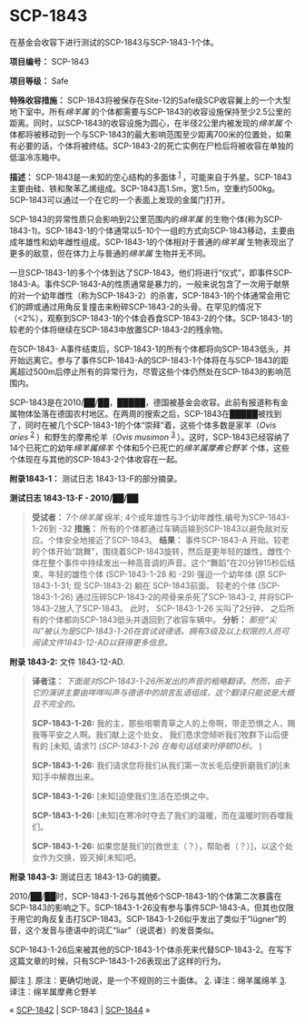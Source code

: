 # SCP-1843
                        




在基金会收容下进行测试的SCP-1843与SCP-1843-1个体。



**项目编号：** SCP-1843

**项目等级：** Safe

**特殊收容措施：** SCP-1843将被保存在Site-12的Safe级SCP收容翼上的一个大型地下室中。所有*绵羊属* 的个体都需要与SCP-1843的收容设施保持至少2.5公里的距离。同时，以SCP-1843的收容设施为圆心，在半径2公里内被发现的*绵羊属* 个体都将被移动到一个与SCP-1843的最大影响范围至少距离700米的位置处，如果有必要的话，个体将被终结。SCP-1843-2的死亡实例在尸检后将被收容在单独的低温冷冻箱中。

**描述：**  SCP-1843是一未知的空心结构的多面体<sup class='footnoteref'>
 <a shape='rect' class='footnoteref' id='footnoteref-1' href='javascript:;' onclick='WIKIDOT.page.utils.scrollToReference(&apos;footnote-1&apos;)'>1</a>
</sup>，可能来自于外星。SCP-1843主要由硅、铁和聚苯乙烯组成。SCP-1843高1.5m，宽1.5m，空重约500kg。SCP-1843可以通过一个在它的一个表面上发现的金属门打开。

SCP-1843的异常性质只会影响到2公里范围内的*绵羊属* 的生物个体(称为SCP-1843-1)。SCP-1843-1的个体通常以5-10个一组的方式向SCP-1843移动，主要由成年雄性和幼年雌性组成。SCP-1843-1的个体相对于普通的*绵羊属* 生物表现出了更多的敌意，但在体力上与普通的*绵羊属* 生物并无不同。

一旦SCP-1843-1的多个个体到达了SCP-1843，他们将进行“仪式”，即事件SCP-1843-A。事件SCP-1843-A的性质通常是暴力的，一般来说包含了一次用于献祭的对一个幼年雌性（称为SCP-1843-2）的杀害，SCP-1843-1的个体通常会用它们的蹄或通过用角反复撞击来粉碎SCP-1843-2的头骨。在罕见的情况下（<2%），观察到SCP-1843-1的个体会吞食SCP-1843-2的个体。SCP-1843-1的较老的个体将继续在SCP-1843中放置SCP-1843-2的残余物。

在SCP-1843- A事件结束后，SCP-1843-1的所有个体都将向SCP-1843低头，并开始远离它。参与了事件SCP-1843-A的SCP-1843-1个体将在与SCP-1843的距离超过500m后停止所有的异常行为，尽管这些个体仍然处在SCP-1843的影响范围内。

SCP-1843是在2010/██/██，█████，德国被基金会收容。此前有报道称有金属物体坠落在德国农村地区。在两周的搜索之后，SCP-1843在█████被找到了，同时在被几个SCP-1843-1的个体“崇拜”着，这些个体多数是家羊（*Ovis aries* <sup class='footnoteref'>
 <a shape='rect' class='footnoteref' id='footnoteref-2' href='javascript:;' onclick='WIKIDOT.page.utils.scrollToReference(&apos;footnote-2&apos;)'>2</a>
</sup>）和野生的摩弗伦羊（*Ovis musimon* <sup class='footnoteref'>
 <a shape='rect' class='footnoteref' id='footnoteref-3' href='javascript:;' onclick='WIKIDOT.page.utils.scrollToReference(&apos;footnote-3&apos;)'>3</a>
</sup>）。这时，SCP-1843已经容纳了14个已死亡的幼年*绵羊属绵羊* 个体和5个已死亡的*绵羊属摩弗仑野羊* 个体，这些个体现在与其他的SCP-1843-2个体收容在一起。

**附录1843-1：** 测试日志 1843-13-F的部分摘录。

**测试日志 1843-13-F - 2010/██/██** 


> **受试者：**  7个*绵羊属* 绵羊; 4个成年雄性与3个幼年雌性,编号为SCP-1843-1-26到 -32
**措施：** 所有的个体都通过车辆运输到SCP-1843以避免敌对反应。个体安全地接近了SCP-1843。
**结果：**  事件SCP-1843-A 开始。较老的个体开始“跳舞”，围绕着SCP-1843旋转，然后是更年轻的雄性。雌性个体在整个事件中持续发出一种高音调的声音。这个“舞蹈”在20分钟15秒后结束。年轻的雄性个体 (SCP-1843-1-28 和 -29) 强迫一个幼年体 (原 SCP-1843-1-31; 现 SCP-1843-2) 躺在 SCP-1843前面。 较老的个体 (SCP-1843-1-26) 通过压碎SCP-1843-2的颅骨来杀死了SCP-1843-2, 并将SCP-1843-2放入了SCP-1843。 此时， SCP-1843-1-26 尖叫了2分钟， 之后所有的个体都向SCP-1843低头并退回到了收容车辆中。
**分析：**  *那些“尖叫”被认为是SCP-1843-1-26在尝试说德语。拥有3级及以上权限的人员可阅读文件1843-12-AD以获得更多信息。* 
> 

**附录 1843-2:**  文件 1843-12-AD.


> **译者注：**  *下面是对SCP-1843-1-26所发出的声音的粗略翻译。然而，由于它的演讲主要由咩咩叫声与德语中的胡言乱语组成，这个翻译只能说是大概且不完全的。* 
> 
> **SCP-1843-1-26:**  我的主，那些咀嚼青草之人的上帝啊，带走恐惧之人，赐我等平安之人啊。我们献上这个处女， 我们恳求您倾听我们牧群下山后便有的 [未知, 请求?] (*SCP-1843-1-26 在每句话结束时停顿10秒。* )
> 
> **SCP-1843-1-26:** 我们请求您将我们从我们第一次长毛后便折磨我们的[未知]手中解救出来。
> 
> **SCP-1843-1-26:**  [未知]迫使我们生活在恐惧之中。
> 
> **SCP-1843-1-26:**  [未知]在寒冷时夺去了我们的温暖，而在温暖时则吞噬我们。
> 
> **SCP-1843-1-26:**  如果您是我们的[救世主（？），帮助者（？）]，以这个处女作为交换，毁灭掉[未知]吧。
> 

**附录 1843-3:**  测试日志 1843-13-G的摘要。

2010/██/██时，SCP-1843-1-26与其他6个SCP-1843-1的个体第二次暴露在SCP-1843的影响之下。SCP-1843-1-26没有参与事件SCP-1843-A，但其也仅限于用它的角反复击打SCP-1843。SCP-1843-1-26似乎发出了类似于“lügner”的音，这个发音与德语中的词汇“liar”（说谎者）的发音类似。

SCP-1843-1-26后来被其他的SCP-1843-1个体杀死来代替SCP-1843-2。在写下这篇文章的时候，只有SCP-1843-1-26表现出了这样的行为。


脚注
<a shape='rect' href='javascript:;' onclick='WIKIDOT.page.utils.scrollToReference(&apos;footnoteref-1&apos;)'>1</a>. 原注：更确切地说，是一个不规则的三十面体。
<a shape='rect' href='javascript:;' onclick='WIKIDOT.page.utils.scrollToReference(&apos;footnoteref-2&apos;)'>2</a>. 译注：绵羊属绵羊
<a shape='rect' href='javascript:;' onclick='WIKIDOT.page.utils.scrollToReference(&apos;footnoteref-3&apos;)'>3</a>. 译注：绵羊属摩弗仑野羊



« [SCP-1842](/scp-1842) | SCP-1843 | [SCP-1844](/scp-1844) »





                    
